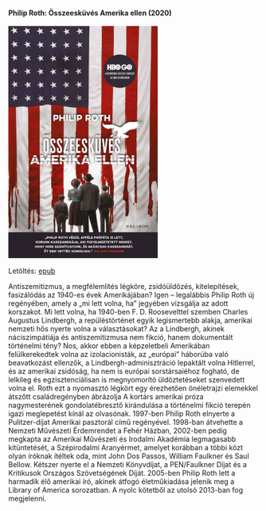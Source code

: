 #### <a name="id_1453">Philip Roth: Összeesküvés Amerika ellen (2020)</a>
<img src="https://github.com/BercziSandor/calibre_lib/raw/main/Philip%20Roth/Osszeeskuves%20Amerika%20ellen%20%281453%29/cover.jpg" alt="cover" width="300"/>

Letöltés: [epub](https://github.com/BercziSandor/calibre_lib/raw/main/Philip%20Roth/Osszeeskuves%20Amerika%20ellen%20%281453%29/Osszeeskuves%20Amerika%20ellen%20-%20Philip%20Roth.epub)
<div>
<p>Antiszemitizmus, ​a megfélemlítés légköre, zsidóüldözés, kitelepítések, fasizálódás az 1940-es évek Amerikájában? Igen – legalábbis Philip Roth új regényében, amely a „mi lett volna, ha” jegyében vizsgálja az adott korszakot. Mi lett volna, ha 1940-ben F. D. Roosevelttel szemben Charles Augustus Lindbergh, a repüléstörténet egyik legismertebb alakja, amerikai nemzeti hős nyerte volna a választásokat? Az a Lindbergh, akinek náciszimpátiája és antiszemitizmusa nem fikció, hanem dokumentált történelmi tény? Nos, akkor ebben a képzeletbeli Amerikában felülkerekedtek volna az izolacionisták, az „európai” háborúba való beavatkozást ellenzők, a Lindbergh-adminisztráció lepaktált volna Hitlerrel, és az amerikai zsidóság, ha nem is európai sorstársaiéhoz fogható, de lelkileg és egzisztenciálisan is megnyomorító üldöztetéseket szenvedett volna el. Roth ezt a nyomasztó légkört egy érezhetően önéletrajzi elemekkel átszőtt családregényben ábrázolja A kortárs amerikai próza nagymesterének gondolatébresztő kirándulása a történelmi fikció terepén igazi meglepetést kínál az olvasónak. 1997-ben Philip Roth elnyerte a Pulitzer-díjat Amerikai pasztorál című regényével. 1998-ban átvehette a Nemzeti Művészeti Érdemrendet a Fehér Házban, 2002-ben pedig megkapta az Amerikai Művészeti és Irodalmi Akadémia legmagasabb kitüntetését, a Szépirodalmi Aranyérmet, amelyet korábban a többi közt olyan íróknak ítéltek oda, mint John Dos Passos, William Faulkner és Saul Bellow. Kétszer nyerte el a Nemzeti Könyvdíjat, a PEN/Faulkner Díjat és a Kritikusok Országos Szövetségének Díját. 2005-ben Philip Roth lett a harmadik élő amerikai író, akinek átfogó életműkiadása jelenik meg a Library of America sorozatban. A nyolc kötetből az utolsó 2013-ban fog megjelenni.</p></div>


